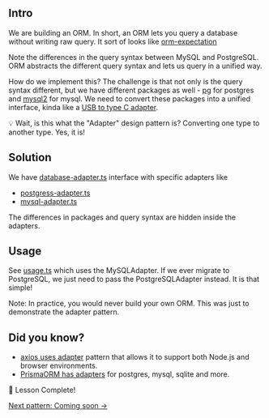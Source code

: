 ## Intro

We are building an ORM. In short, an ORM lets you query a database without writing raw query. It sort of looks like [orm-expectation](orm-expectation.ts)

Note the differences in the query syntax between MySQL and PostgreSQL. ORM abstracts the different query syntax and lets us query in a unified way.

How do we implement this? The challenge is that not only is the query syntax different, but we have different packages as well - [pg](https://www.npmjs.com/package/pg) for postgres and [mysql2](https://www.npmjs.com/package/mysql2) for mysql. We need to convert these packages into a unified interface, kinda like a [USB to type C adapter](https://blacki.co.in/cdn/shop/files/1-1.png?v=1701265869).

💡 Wait, is this what the "Adapter" design pattern is? Converting one type to another type. Yes, it is!

## Solution

We have [database-adapter.ts](database-adapter.ts) interface with specific adapters like

- [postgress-adapter.ts](postgress-adapter.ts)
- [mysql-adapter.ts](mysql-adapter.ts)

The differences in packages and query syntax are hidden inside the adapters.

## Usage

See [usage.ts](usage.ts) which uses the MySQLAdapter. If we ever migrate to PostgreSQL, we just need to pass the PostgreSQLAdapter instead. It is that simple!

Note: In practice, you would never build your own ORM. This was just to demonstrate the adapter pattern.

## Did you know?

- [axios uses adapter](https://github.com/axios/axios/blob/main/lib/adapters/README.md) pattern that allows it to support both Node.js and browser environments.
- [PrismaORM has adapters](https://github.com/prisma/prisma/tree/main/packages/adapter-pg) for postgres, mysql, sqlite and more.

🌱 Lesson Complete!

[Next pattern: Coming soon →]()
